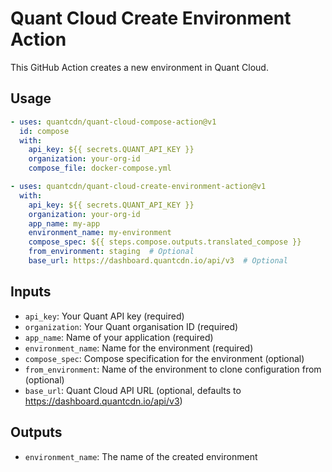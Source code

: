 # Quant Cloud Create Environment Action

This GitHub Action creates a new environment in Quant Cloud.

## Usage

```yaml
- uses: quantcdn/quant-cloud-compose-action@v1
  id: compose
  with:
    api_key: ${{ secrets.QUANT_API_KEY }}
    organization: your-org-id
    compose_file: docker-compose.yml

- uses: quantcdn/quant-cloud-create-environment-action@v1
  with:
    api_key: ${{ secrets.QUANT_API_KEY }}
    organization: your-org-id
    app_name: my-app
    environment_name: my-environment
    compose_spec: ${{ steps.compose.outputs.translated_compose }}
    from_environment: staging  # Optional
    base_url: https://dashboard.quantcdn.io/api/v3  # Optional
```

## Inputs

* `api_key`: Your Quant API key (required)
* `organization`: Your Quant organisation ID (required)
* `app_name`: Name of your application (required)
* `environment_name`: Name for the environment (required)
* `compose_spec`: Compose specification for the environment (optional)
* `from_environment`: Name of the environment to clone configuration from (optional)
* `base_url`: Quant Cloud API URL (optional, defaults to https://dashboard.quantcdn.io/api/v3)

## Outputs

* `environment_name`: The name of the created environment 
